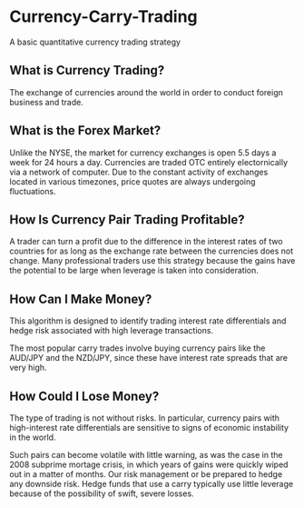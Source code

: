 # Currency-Carry-Trading
A basic quantitative currency trading strategy

## What is Currency Trading?

The exchange of currencies around the world in order to conduct foreign business and trade.

## What is the Forex Market?

Unlike the NYSE, the market for currency exchanges is open 5.5 days a week for 24 hours a day. Currencies are traded OTC entirely electornically via a network of computer. Due to the constant activity of exchanges located in various timezones, price quotes are always undergoing fluctuations. 

## How Is Currency Pair Trading Profitable? 

A trader can turn a profit due to the difference in the interest rates of two countries for as long as the exchange rate between the currencies does not change. Many professional traders use this strategy because the gains have the potential to be  large when leverage is taken into consideration. 

## How Can I Make Money?

This algorithm is designed to identify trading interest rate differentials and hedge risk associated with high leverage transactions.

The most popular carry trades involve buying currency pairs like the AUD/JPY and the NZD/JPY, since these have interest rate spreads that are very high.  

## How Could I Lose Money?

The type of trading is not without risks. In particular, currency pairs with high-interest rate differentials are sensitive to signs of economic instability in the world.

Such pairs can become volatile with little warning, as was the case in the 2008 subprime mortage crisis, in which years of gains were quickly wiped out in a matter of months. Our risk management or be prepared to hedge any downside risk. Hedge funds that use a carry typically use little leverage because of the possibility of swift, severe losses.
